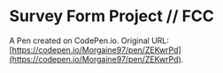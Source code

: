 # Survey Form Project // FCC

A Pen created on CodePen.io. Original URL: [https://codepen.io/Morgaine97/pen/ZEKwrPd](https://codepen.io/Morgaine97/pen/ZEKwrPd).


